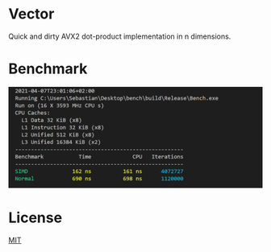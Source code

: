 # Vector

Quick and dirty AVX2 dot-product implementation in n dimensions.

# Benchmark

![Benchmark](benchmark.png)

# License

[MIT](LICENSE)